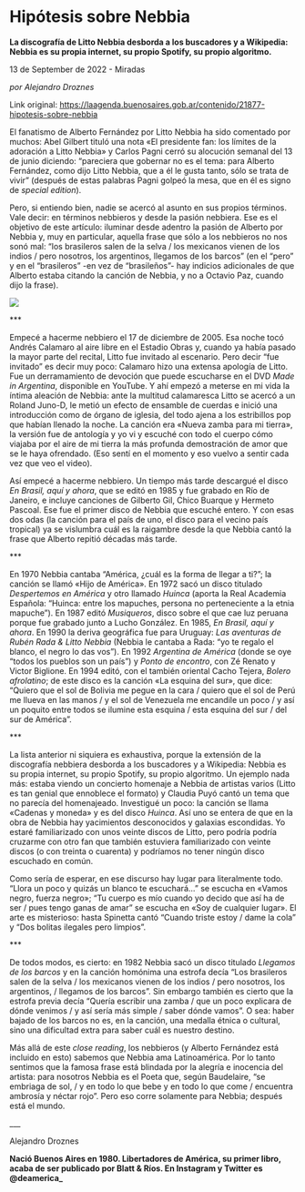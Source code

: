 # Hipótesis sobre Nebbia

**La discografía de Litto Nebbia desborda a los buscadores y a Wikipedia: Nebbia es su propia internet, su propio Spotify, su propio algoritmo.**

13 de September de 2022 - Miradas

_por Alejandro Droznes_

Link original: https://laagenda.buenosaires.gob.ar/contenido/21877-hipotesis-sobre-nebbia



El fanatismo de Alberto Fernández por Litto Nebbia ha sido comentado por muchos: Abel Gilbert tituló una nota «El presidente fan: los límites de la adoración a Litto Nebbia» y Carlos Pagni cerró su alocución semanal del 13 de junio diciendo: “pareciera que gobernar no es el tema: para Alberto Fernández, como dijo Litto Nebbia, que a él le gusta tanto, sólo se trata de vivir” (después de estas palabras Pagni golpeó la mesa, que en él es signo de *special edition*).




Pero, si entiendo bien, nadie se acercó al asunto en sus propios términos. Vale decir: en términos nebbieros y desde la pasión nebbiera. Ese es el objetivo de este artículo: iluminar desde adentro la pasión de Alberto por Nebbia y, muy en particular, aquella frase que sólo a los nebbieros no nos sonó mal: “los brasileros salen de la selva / los mexicanos vienen de los indios / pero nosotros, los argentinos, llegamos de los barcos” (en el “pero” y en el “brasileros” -en vez de “brasileños”- hay indicios adicionales de que Alberto estaba citando la canción de Nebbia, y no a Octavio Paz, cuando dijo la frase).




![](https://cdn.feater.me/files/images/489495/fcb4dafb-6e06-4a4c-8ed4-d54e2957b34f.jpg)




\*\*\*




Empecé a hacerme nebbiero el 17 de diciembre de 2005. Esa noche tocó Andrés Calamaro al aire libre en el Estadio Obras y, cuando ya había pasado la mayor parte del recital, Litto fue invitado al escenario. Pero decir “fue invitado” es decir muy poco: Calamaro hizo una extensa apología de Litto. Fue un derramamiento de devoción que puede escucharse en el DVD *Made in Argentina*, disponible en YouTube. Y ahí empezó a meterse en mi vida la íntima aleación de Nebbia: ante la multitud calamaresca Litto se acercó a un Roland Juno-D, le metió un efecto de ensamble de cuerdas e inició una introducción como de órgano de iglesia, del todo ajena a los estribillos pop que habían llenado la noche. La canción era «Nueva zamba para mi tierra», la versión fue de antología y yo vi y escuché con todo el cuerpo cómo viajaba por el aire de mi tierra la más profunda demostración de amor que se le haya ofrendado. (Eso sentí en el momento y eso vuelvo a sentir cada vez que veo el video).




Así empecé a hacerme nebbiero. Un tiempo más tarde descargué el disco *En Brasil, aquí y ahora*, que se editó en 1985 y fue grabado en Río de Janeiro, e incluye canciones de Gilberto Gil, Chico Buarque y Hermeto Pascoal. Ese fue el primer disco de Nebbia que escuché entero. Y con esas dos odas (la canción para el país de uno, el disco para el vecino país tropical) ya se vislumbra cuál es la raigambre desde la que Nebbia cantó la frase que Alberto repitió décadas más tarde.




\*\*\*




En 1970 Nebbia cantaba “América, ¿cuál es la forma de llegar a ti?”; la canción se llamó «Hijo de América». En 1972 sacó un disco titulado *Despertemos en América* y otro llamado *Huinca* (aporta la Real Academia Española: “Huinca: entre los mapuches, persona no perteneciente a la etnia mapuche”). En 1987 editó *Musiqueros*, disco sobre el que cae luz peruana porque fue grabado junto a Lucho González. En 1985, *En Brasil, aquí y ahora*. En 1990 la deriva geográfica fue para Uruguay: *Las aventuras de Rubén Rada & Litto Nebbia* (Nebbia le cantaba a Rada: “yo te regalo el blanco, el negro lo das vos”). En 1992 *Argentina de América* (donde se oye “todos los pueblos son un país”) y *Ponto de encontro*, con Zé Renato y Victor Biglione. En 1994 editó, con el también oriental Cacho Tejera, *Bolero afrolatino*; de este disco es la canción «La esquina del sur», que dice: “Quiero que el sol de Bolivia me pegue en la cara / quiero que el sol de Perú me llueva en las manos / y el sol de Venezuela me encandile un poco / y así un poquito entre todos se ilumine esta esquina / esta esquina del sur / del sur de América”.




\*\*\*




La lista anterior ni siquiera es exhaustiva, porque la extensión de la discografía nebbiera desborda a los buscadores y a Wikipedia: Nebbia es su propia internet, su propio Spotify, su propio algoritmo. Un ejemplo nada más: estaba viendo un concierto homenaje a Nebbia de artistas varios (Litto es tan genial que ennoblece el formato) y Claudia Puyó cantó un tema que no parecía del homenajeado. Investigué un poco: la canción se llama «Cadenas y moneda» y es del disco *Huinca*. Así uno se entera de que en la obra de Nebbia hay yacimientos desconocidos y galaxias escondidas. Yo estaré familiarizado con unos veinte discos de Litto, pero podría podría cruzarme con otro fan que también estuviera familiarizado con veinte discos (o con treinta o cuarenta) y podríamos no tener ningún disco escuchado en común.




Como sería de esperar, en ese discurso hay lugar para literalmente todo. “Llora un poco y quizás un blanco te escuchará...” se escucha en «Vamos negro, fuerza negro»; “Tu cuerpo es mío cuando yo decido que así ha de ser / pues tengo ganas de amar” se escucha en «Soy de cualquier lugar». El arte es misterioso: hasta Spinetta cantó “Cuando triste estoy / dame la cola” y “Dos bolitas ilegales pero limpios”.




\*\*\*




De todos modos, es cierto: en 1982 Nebbia sacó un disco titulado *Llegamos de los barcos* y en la canción homónima una estrofa decía “Los brasileros salen de la selva / los mexicanos vienen de los indios / pero nosotros, los argentinos, / llegamos de los barcos”. Sin embargo también es cierto que la estrofa previa decía “Quería escribir una zamba / que un poco explicara de dónde venimos / y así sería más simple / saber dónde vamos”. O sea: haber bajado de los barcos no es, en la canción, una medalla étnica o cultural, sino una dificultad extra para saber cuál es nuestro destino.




Más allá de este *close reading*, los nebbieros (y Alberto Fernández está incluido en esto) sabemos que Nebbia ama Latinoamérica. Por lo tanto sentimos que la famosa frase está blindada por la alegría e inocencia del artista: para nosotros Nebbia es el Poeta que, según Baudelaire, “se embriaga de sol, / y en todo lo que bebe y en todo lo que come / encuentra ambrosía y néctar rojo”. Pero eso corre solamente para Nebbia; después está el mundo.




\_\_\_




Alejandro Droznes




**Nació Buenos Aires en 1980. Libertadores de América, su primer libro, acaba de ser publicado por Blatt & Ríos. En Instagram y Twitter es @deamerica\_**



